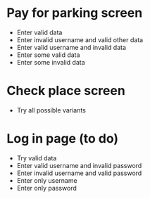 # Pay for parking screen
- Enter valid data
- Enter invalid username and valid other data
- Enter valid username and invalid data
- Enter some valid data
- Enter some invalid data

# Check place screen
- Try all possible variants

# Log in page (to do)
- Try valid data
- Enter valid username and invalid password
- Enter invalid username and valid password
- Enter only username
- Enter only password 
  

